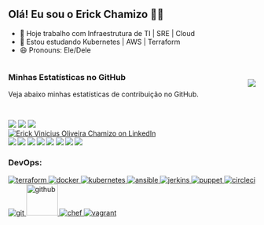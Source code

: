 ## Olá! Eu sou o Erick Chamizo 👨‍💻

- 🔭 Hoje trabalho com Infraestrutura de TI | SRE | Cloud
- 🌱 Estou estudando Kubernetes | AWS | Terraform
- 😄 Pronouns: Ele/Dele
  

<div style="display: flex; justify-content: space-between; align-items: center;">
  <div>
    <h3>Minhas Estatísticas no GitHub</h3>
    <p>Veja abaixo minhas estatísticas de contribuição no GitHub.</p>
  </div>
  <picture>
    <source
      srcset="https://github-readme-stats.vercel.app/api?username=erickchamizo&show_icons=true&theme=dark"
      media="(prefers-color-scheme: dark)"
    />
    <source
      srcset="https://github-readme-stats.vercel.app/api?username=erickchamizo&show_icons=true"
      media="(prefers-color-scheme: light), (prefers-color-scheme: no-preference)"
    />
    <img src="https://github-readme-stats.vercel.app/api?username=erickchamizo&show_icons=true" />
  </picture>
</div>

##

<div> 
  <a href="https://instagram.com/erickchamizo" target="_blank"><img src="https://img.shields.io/badge/-Instagram-%23E4405F?style=for-the-badge&logo=instagram&logoColor=white" target="_blank"></a>
 	<a href = "mailto:erickchamizos@gmail.com"><img src="https://img.shields.io/badge/-Gmail-%23333?style=for-the-badge&logo=gmail&logoColor=white" target="_blank"></a>
  <a href="https://www.linkedin.com/in/erick-chamizo-b93b5b106" target="_blank"><img src="https://img.shields.io/badge/-LinkedIn-%230077B5?style=for-the-badge&logo=linkedin&logoColor=white" target="_blank"></a> 
  
</div>



<div style="text-align: left;">
  <a href="https://www.linkedin.com/in/erick-chamizo-b93b5b106/" target="_blank">
    <img src="https://user-images.githubusercontent.com/14919667/199814903-f6bedfe8-9c03-46b8-9abc-897a46645089.png" alt="Erick Vinicius Oliveira Chamizo on LinkedIn" />
  </a>
  <b>
    <!-- Your other content goes here -->
  </b>
</div>


</div>
</b>
<div style="text-align: left;">
  <b>
    <a href="MICROSOFT_LINK"><img src="https://img.shields.io/badge/-Microsoft-0078D7?style=flat&logo=Microsoft&logoColor=white"></a>
    <a href="AZURE"><img src="https://img.shields.io/badge/Azure-2C6CFB?style=flat&logo=MicrosoftAzure&logoColor=white"></a>
    <a href="AZURE_DEVOPS_LINK"><img src="https://img.shields.io/badge/-Azure%20DevOps-0078D7?style=flat&logo=AzureDevOps&logoColor=white"></a>
    <a href="TERRAFORM"><img src="https://img.shields.io/badge/terraform-%235835CC.svg?style=flat&logo=terraform&logoColor=white"></a>
    <a href="KUBERNETES"><img src="https://img.shields.io/badge/kubernetes-%23326ce5.svg?style=flat&logo=kubernetes&logoColor=3C93FF"></a>
    <a href="DOCKER"><img src="https://img.shields.io/badge/docker-%230db7ed.svg?style=flat&logo=docker&logoColor=white"></a>
    <a href="PROMETHEUS_LINK"><img src="https://img.shields.io/badge/-Prometheus-E6522C?style=flat&logo=Prometheus&logoColor=white"></a>
    <a href="GRAFANA_LINK"><img src="https://img.shields.io/badge/-Grafana-F46800?style=flat&logo=Grafana&logoColor=white"></a>
  </b>
</div>



<h3 align="left">DevOps:</h3>
<p align="left"> 
<a href="https://www.terraform.io/" target="_blank" rel="noreferrer"> <img src="https://www.vectorlogo.zone/logos/terraformio/terraformio-icon.svg" alt="terraform"/> </a>
<a href="https://www.docker.com/" target="_blank" rel="noreferrer"> <img src="https://www.vectorlogo.zone/logos/docker/docker-icon.svg" alt="docker" /> </a>
<a href="https://kubernetes.io/" target="_blank" rel="noreferrer"> <img src="https://www.vectorlogo.zone/logos/kubernetes/kubernetes-icon.svg" alt="kubernetes" /> </a>
<a href="https://www.ansible.com/" target="_blank" rel="noreferrer"> <img src="https://www.vectorlogo.zone/logos/ansible/ansible-icon.svg" alt="ansible" /> </a>
<a href="https://www.jenkins.io/" target="_blank" rel="noreferrer"> <img src="https://www.vectorlogo.zone/logos/jenkins/jenkins-icon.svg" alt="jerkins" /> </a>
<a href="https://www.puppet.com/" target="_blank" rel="noreferrer"> <img src="https://www.vectorlogo.zone/logos/puppet/puppet-icon.svg" alt="puppet" /> </a>
<a href="https://circleci.com/" target="_blank" rel="noreferrer"> <img src="https://www.vectorlogo.zone/logos/circleci/circleci-icon.svg" alt="circleci" /> </a>
<a href="https://git-scm.com/" target="_blank" rel="noreferrer"> <img src="https://www.vectorlogo.zone/logos/git-scm/git-scm-icon.svg" alt="git" /> </a>
<a href="https://github.com/" target="_blank" rel="noreferrer"> <img src="https://www.vectorlogo.zone/logos/github/github-tile.svg" alt="github" width="64" height="64"/> </a>
<a href="https://www.chef.io/" target="_blank" rel="noreferrer"> <img src="https://www.vectorlogo.zone/logos/chefio/chefio-icon.svg" alt="chef" /> </a>
<a href="https://www.vagrantup.com/" target="_blank" rel="noreferrer"> <img src="https://www.vectorlogo.zone/logos/vagrantup/vagrantup-icon.svg" alt="vagrant" /> </a>
